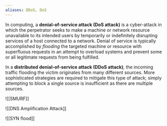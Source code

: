 ```yaml
---
aliases: DDoS, DoS
---
```


In computing, a **denial-of-service attack (DoS attack)** is a cyber-attack in which the perpetrator seeks to make a machine or network resource unavailable to its intended users by temporarily or indefinitely disrupting services of a host connected to a network. Denial of service is typically accomplished by *flooding* the targeted machine or resource with superfluous requests in an attempt to overload systems and prevent some or all legitimate requests from being fulfilled.

In a **distributed denial-of-service attack (DDoS attack)**, the incoming traffic flooding the victim originates from many different sources. More sophisticated strategies are required to mitigate this type of attack; simply attempting to block a single source is insufficient as there are multiple sources.

![[SMURF]]

![[DNS Amplification Attack]]

![[SYN flood]]
